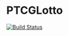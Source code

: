 # PTCGLotto
[![Build Status](https://travis-ci.org/brian80122/PTCGLotto.svg?branch=master)](https://travis-ci.org/brian80122/PTCGLotto)
